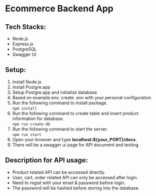 # Ecommerce Backend App

## Tech Stacks:

- Node.js
- Express.js
- PostgreSQL
- Swagger UI

## Setup:

1. Install Node.js
2. Install Postgre.app
3. Setup Postgre.app and initialize database
4. Based on example.env, create .env with your personal configuration
5. Run the following command to install package.\
   `npm install`
6. Run the following command to create table and insert product information for database.\
   `npm run create-db`
7. Run the following command to start the server.\
   `npm run start`
8. Open your browser and type **localhost:${your_PORT}/docs**.
9. There will be a swagger ui page for API document and testing.

## Description for API usage:

- Product related API can be accessed directly.
- User, cart, order related API can only be accessed after login.
- Need to regist with your email & password before login.
- The password will be hashed before storing into the database.
